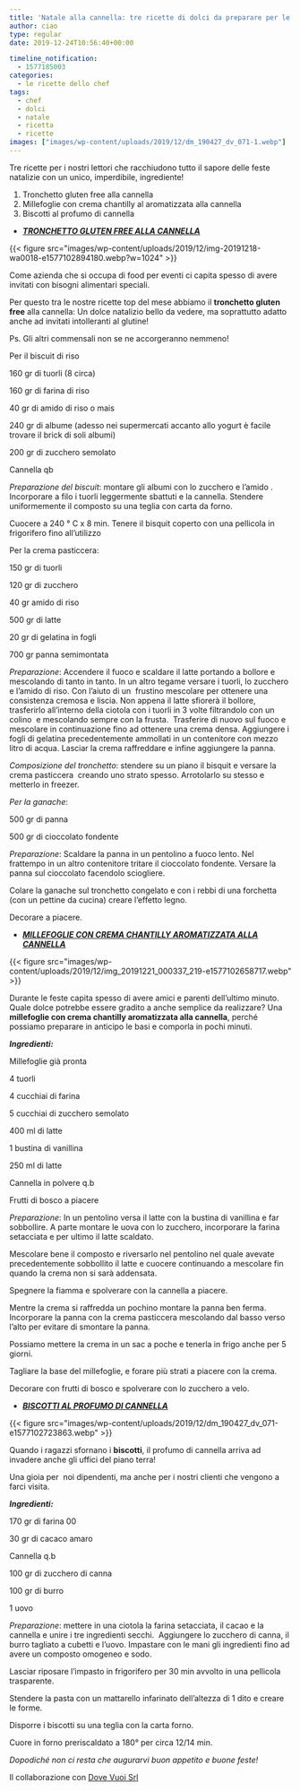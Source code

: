 ```yaml
---
title: 'Natale alla cannella: tre ricette di dolci da preparare per le feste'
author: ciao
type: regular
date: 2019-12-24T10:56:40+00:00

timeline_notification:
  - 1577185003
categories:
  - le ricette dello chef
tags:
  - chef
  - dolci
  - natale
  - ricetta
  - ricette
images: ["images/wp-content/uploads/2019/12/dm_190427_dv_071-1.webp"]
---
```

Tre ricette per i nostri lettori che racchiudono tutto il sapore delle feste natalizie con un unico, imperdibile, ingrediente!

<ol class="wp-block-list">
  <li>
    Tronchetto gluten free alla cannella
  </li>
  <li>
    Millefoglie con crema chantilly al aromatizzata alla cannella
  </li>
  <li>
    Biscotti al profumo di cannella
  </li>
</ol>

<ul class="wp-block-list">
  <li>
    <strong><em><span style="text-decoration:underline;">TRONCHETTO GLUTEN FREE ALLA CANNELLA</span></em></strong>
  </li>
</ul>


{{< figure src="images/wp-content/uploads/2019/12/img-20191218-wa0018-e1577102894180.webp?w=1024" >}}


Come azienda che si occupa di food per eventi ci capita spesso di avere invitati con bisogni alimentari speciali. 

Per questo tra le nostre ricette top del mese abbiamo il **tronchetto gluten free** alla cannella: Un dolce natalizio bello da vedere, ma soprattutto adatto anche ad invitati intolleranti al glutine!

Ps. Gli altri commensali non se ne accorgeranno nemmeno!

Per il biscuit di riso

160 gr di tuorli (8 circa)

160 gr di farina di riso

40 gr di amido di riso o mais

240 gr di albume (adesso nei supermercati accanto allo yogurt è facile trovare il brick di soli albumi)

200 gr di zucchero semolato

Cannella qb

_Preparazione del biscuit_: montare gli albumi con lo zucchero e l’amido . Incorporare a filo i tuorli leggermente sbattuti e la cannella. Stendere uniformemente il composto su una teglia con carta da forno.

Cuocere a 240 ° C x 8 min. Tenere il bisquit coperto con una pellicola in frigorifero fino all’utilizzo

Per la crema pasticcera:

150 gr di tuorli

120 gr di zucchero

40 gr amido di riso

500 gr di latte

20 gr di gelatina in fogli

700 gr panna semimontata

_Preparazione_: Accendere il fuoco e scaldare il latte portando a bollore e mescolando di tanto in tanto. In un altro tegame versare i tuorli, lo zucchero e l&#8217;amido di riso. Con l’aiuto di un&nbsp; frustino mescolare per ottenere una consistenza cremosa e liscia. Non appena il latte sfiorerà il bollore, trasferirlo all’interno della ciotola con i tuorli in 3 volte filtrandolo con un colino&nbsp; e mescolando sempre con la frusta.&nbsp; Trasferire di nuovo sul fuoco e mescolare in continuazione fino ad ottenere una crema densa. Aggiungere i fogli di gelatina precedentemente ammollati in un contenitore con mezzo litro di acqua. Lasciar la crema raffreddare e infine aggiungere la panna.

_Composizione del tronchetto_: stendere su un piano il bisquit e versare la crema pasticcera&nbsp; creando uno strato spesso. Arrotolarlo su stesso e metterlo in freezer.

_Per la ganache_:&nbsp;

500 gr di panna

500 gr di cioccolato fondente

_Preparazione_: Scaldare la panna in un pentolino a fuoco lento. Nel frattempo in un altro contenitore tritare il cioccolato fondente. Versare la panna sul cioccolato facendolo sciogliere.

Colare la ganache sul tronchetto congelato e con i rebbi di una forchetta (con un pettine da cucina) creare l’effetto legno.

Decorare a piacere.

<ul class="wp-block-list">
  <li>
    <strong><em><span style="text-decoration:underline;">MILLEFOGLIE CON CREMA CHANTILLY AROMATIZZATA ALLA CANNELLA</span></em></strong>
  </li>
</ul>


{{< figure src="images/wp-content/uploads/2019/12/img_20191221_000337_219-e1577102658717.webp" >}}


Durante le feste capita spesso di avere amici e parenti dell’ultimo minuto. Quale dolce potrebbe essere gradito a anche semplice da realizzare? Una **millefoglie con crema chantilly aromatizzata alla cannella**, perché possiamo preparare in anticipo le basi e comporla in pochi minuti.

**_Ingredienti:_**

Millefoglie già pronta&nbsp;

4 tuorli

4 cucchiai di farina

5 cucchiai di zucchero semolato&nbsp;

400 ml di latte

1 bustina di vanillina

250 ml di latte

Cannella in polvere q.b

Frutti di bosco a piacere

_Preparazione_: In un pentolino versa il latte con la bustina di vanillina e far sobbollire. A parte montare le uova con lo zucchero, incorporare la farina setacciata e per ultimo il latte scaldato.

Mescolare bene il composto e riversarlo nel pentolino nel quale avevate precedentemente sobbollito il latte e cuocere continuando a mescolare fin quando la crema non si sarà addensata.

Spegnere la fiamma e spolverare con la cannella a piacere.

Mentre la crema si raffredda un pochino montare la panna ben ferma. Incorporare la panna con la crema pasticcera mescolando dal basso verso l’alto per evitare di smontare la panna.&nbsp;

Possiamo mettere la crema in un sac a poche e tenerla in frigo anche per 5 giorni.

Tagliare la base del millefoglie, e forare più strati a piacere con la crema.

Decorare con frutti di bosco e spolverare con lo zucchero a velo.

<ul class="wp-block-list">
  <li>
    <strong><em><span style="text-decoration:underline;">BISCOTTI AL PROFUMO DI CANNELLA</span></em></strong>
  </li>
</ul>


{{< figure src="images/wp-content/uploads/2019/12/dm_190427_dv_071-e1577102723863.webp" >}}


Quando i ragazzi sfornano i **biscotti**, il profumo di cannella arriva ad invadere anche gli uffici del piano terra!

Una gioia per&nbsp; noi dipendenti, ma anche per i nostri clienti che vengono a farci visita.

_**Ingredienti:**_

170 gr di farina 00

30 gr di cacaco amaro

Cannella q.b

100 gr di zucchero di canna

100 gr di burro

1 uovo

_Preparazione_: mettere in una ciotola la farina setacciata, il cacao e la cannella e unire i tre ingredienti secchi.&nbsp; Aggiungere lo zucchero di canna, il burro tagliato a cubetti e l’uovo. Impastare con le mani gli ingredienti fino ad avere un composto omogeneo e sodo.

Lasciar riposare l’impasto in frigorifero per 30 min avvolto in una pellicola trasparente.

Stendere la pasta con un mattarello infarinato dell’altezza di 1 dito e creare le forme.&nbsp;

Disporre i biscotti su una teglia con la carta forno.

Cuore in forno preriscaldato a 180° per circa 12/14 min.

_Dopodiché non ci resta che augurarvi buon appetito e buone feste!_



Il collaborazione con [Dove Vuoi Srl][1]

 [1]: http://www.dovevuoisrl.com/